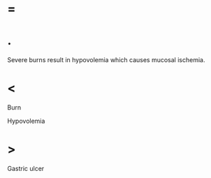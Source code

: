 # =

# .

Severe burns result in hypovolemia which causes mucosal ischemia.

# <

Burn

Hypovolemia

# >

Gastric ulcer
